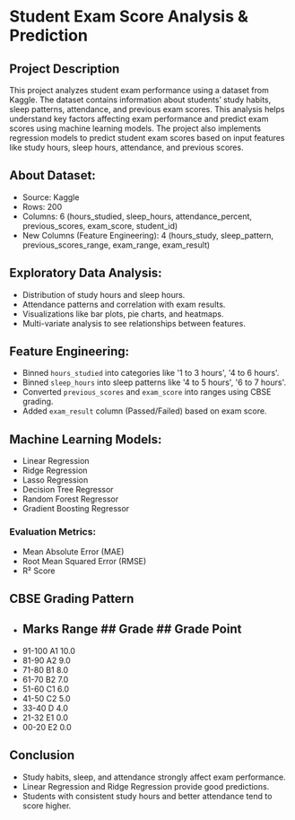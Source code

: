 # Student Exam Score Analysis & Prediction

## Project Description

This project analyzes student exam performance using a dataset from Kaggle. The dataset contains information about students’ study habits, sleep patterns, attendance, and previous exam scores. This analysis helps understand key factors affecting exam performance and predict exam scores using machine learning models.
The project also implements regression models to predict student exam scores based on input features like study hours, sleep hours, attendance, and previous scores.

## About Dataset:
- Source: Kaggle
- Rows: 200
- Columns: 6 (hours_studied, sleep_hours, attendance_percent, previous_scores, exam_score, student_id)
- New Columns (Feature Engineering): 4 (hours_study, sleep_pattern, previous_scores_range, exam_range, exam_result)

## Exploratory Data Analysis:
- Distribution of study hours and sleep hours.
- Attendance patterns and correlation with exam results.
- Visualizations like bar plots, pie charts, and heatmaps.
- Multi-variate analysis to see relationships between features.

## Feature Engineering:
- Binned `hours_studied` into categories like '1 to 3 hours', '4 to 6 hours'.
- Binned `sleep_hours` into sleep patterns like '4 to 5 hours', '6 to 7 hours'.
- Converted `previous_scores` and `exam_score` into ranges using CBSE grading.
- Added `exam_result` column (Passed/Failed) based on exam score.

## Machine Learning Models:
- Linear Regression
- Ridge Regression
- Lasso Regression
- Decision Tree Regressor
- Random Forest Regressor
- Gradient Boosting Regressor

### Evaluation Metrics:
- Mean Absolute Error (MAE)
- Root Mean Squared Error (RMSE)
- R² Score
  

## CBSE Grading Pattern

- ## Marks Range 	## Grade	 ## Grade Point
 - 91-100	          A1	         10.0
 - 81-90	          A2	         9.0
 - 71-80	          B1	         8.0
 - 61-70	          B2	         7.0
 - 51-60	          C1	         6.0
 - 41-50	          C2	         5.0
 - 33-40	          D	           4.0
 - 21-32	          E1	         0.0
 - 00-20	          E2	         0.0

## Conclusion
- Study habits, sleep, and attendance strongly affect exam performance.
- Linear Regression and Ridge Regression provide good predictions.
- Students with consistent study hours and better attendance tend to score higher.
